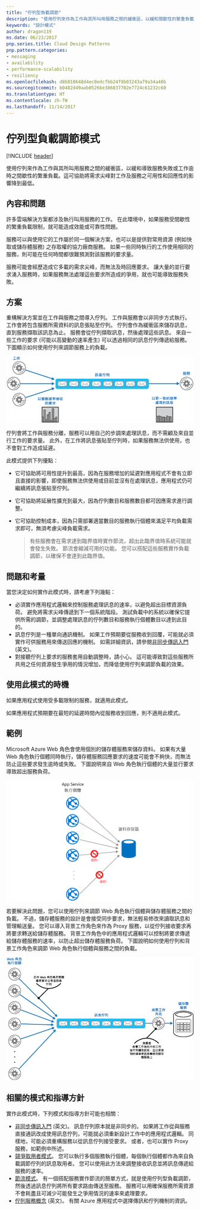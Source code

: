 ```yaml
---
title: "佇列型負載調節"
description: "使用佇列來作為工作與其所叫用服務之間的緩衝區，以緩和間歇性的繁重負載。"
keywords: "設計模式"
author: dragon119
ms.date: 06/23/2017
pnp.series.title: Cloud Design Patterns
pnp.pattern.categories:
- messaging
- availability
- performance-scalability
- resiliency
ms.openlocfilehash: d8b010648d4ec0edcfbb24f9b03243a79a34a40b
ms.sourcegitcommit: b0482d49aab0526be386837702e7724c61232c60
ms.translationtype: HT
ms.contentlocale: zh-TW
ms.lasthandoff: 11/14/2017
---
```

# <a name="queue-based-load-leveling-pattern"></a>佇列型負載調節模式

[!INCLUDE [header](../_includes/header.md)]

使用佇列來作為工作與其所叫用服務之間的緩衝區，以緩和導致服務失敗或工作逾時之間歇性的繁重負載。這可協助將需求尖峰對工作及服務之可用性和回應性的影響降到最低。

## <a name="context-and-problem"></a>內容和問題

許多雲端解決方案都涉及執行叫用服務的工作。 在此環境中，如果服務受間歇性的繁重負載限制，就可能造成效能或可靠性問題。

服務可以與使用它的工作屬於同一個解決方案，也可以是提供對常用資源 (例如快取或儲存體服務) 之存取權的協力廠商服務。 如果一些同時執行的工作使用相同的服務，則可能在任何時間都很難預測對該服務的要求量。

服務可能會經歷造成它多載的需求尖峰，而無法及時回應要求。 讓大量的並行要求湧入服務時，如果服務無法處理這些要求所造成的爭用，就也可能導致服務失敗。

## <a name="solution"></a>方案

重構解決方案並在工作與服務之間導入佇列。 工作與服務會以非同步方式執行。 工作會將包含服務所需資料的訊息張貼至佇列。 佇列會作為緩衝區來儲存訊息，直到服務擷取該訊息為止。 服務會從佇列擷取訊息，然後處理這些訊息。 來自一些工作的要求 (可能以高變動的速率產生) 可以透過相同的訊息佇列傳遞給服務。 下圖顯示如何使用佇列來調節服務上的負載。

![圖 1 - 使用佇列來調節服務上的負載](./_images/queue-based-load-leveling-pattern.png)

佇列會將工作與服務分離，服務可以用自己的步調來處理訊息，而不需顧及來自並行工作的要求量。 此外，在工作將訊息張貼至佇列時，如果服務無法供使用，也不會對工作造成延遲。

此模式提供下列優點：

- 它可協助將可用性提升到最高，因為在服務增加的延遲對應用程式不會有立即且直接的影響，即使服務無法供使用或目前並沒有在處理訊息，應用程式仍可繼續將訊息張貼至佇列。
- 它可協助將延展性擴充到最大，因為佇列數目和服務數目都可因應需求進行調整。
- 它可協助控制成本，因為只需部署適當數目的服務執行個體來滿足平均負載需求即可，無須考慮尖峰負載需求。

    >  有些服務會在需求達到臨界值時實作節流，超出此臨界值時系統可能就會發生失敗。 節流會縮減可用的功能。 您可以搭配這些服務實作負載調節，以確保不會達到此臨界值。

## <a name="issues-and-considerations"></a>問題和考量

當您決定如何實作此模式時，請考慮下列幾點：

- 必須實作應用程式邏輯來控制服務處理訊息的速率，以避免超出目標資源負荷。 避免將需求尖峰傳遞到下一個系統階段。 測試負載中的系統以確保它提供所需的調節，並調整處理訊息的佇列數目和服務執行個體數目以達到此目的。
- 訊息佇列是一種單向通訊機制。 如果工作預期要從服務收到回覆，可能就必須實作可供服務用來傳送回應的機制。 如需詳細資訊，請參閱[非同步傳訊入門](https://msdn.microsoft.com/library/dn589781.aspx) \(英文\)。
- 對接聽佇列上要求的服務套用自動調整時，請小心。 這可能導致對這些服務所共用之任何資源發生爭用的情況增加，而降低使用佇列來調節負載的效果。

## <a name="when-to-use-this-pattern"></a>使用此模式的時機

如果應用程式使用受多載限制的服務，就適用此模式。

如果應用程式預期要在最短的延遲時間內從服務收到回應，則不適用此模式。

## <a name="example"></a>範例

Microsoft Azure Web 角色會使用個別的儲存體服務來儲存資料。 如果有大量 Web 角色執行個體同時執行，儲存體服務回應要求的速度可能會不夠快，而無法防止這些要求發生逾時或失敗。 下圖說明來自 Web 角色執行個體的大量並行要求導致超出服務負荷。

![圖 2 - 來自 Web 角色執行個體的大量並行要求導致超出服務負荷](./_images/queue-based-load-leveling-overwhelmed.png)


若要解決此問題，您可以使用佇列來調節 Web 角色執行個體與儲存體服務之間的負載。 不過，儲存體服務的設計是會接受同步要求，無法輕易修改來讀取訊息和管理輸送量。 您可以導入背景工作角色來作為 Proxy 服務，以從佇列接收要求再將要求轉送給儲存體服務。 背景工作角色中的應用程式邏輯可以控制將要求傳遞給儲存體服務的速率，以防止超出儲存體服務負荷。 下圖說明如何使用佇列和背景工作角色來調節 Web 角色執行個體與服務之間的負載。

![圖 3 - 使用佇列和背景工作角色來調節 Web 角色執行個體與服務之間的負載](./_images/queue-based-load-leveling-worker-role.png)

## <a name="related-patterns-and-guidance"></a>相關的模式和指導方針

實作此模式時，下列模式和指導方針可能也相關：

- [非同步傳訊入門](https://msdn.microsoft.com/library/dn589781.aspx) \(英文\)。 訊息佇列原本就是非同步的。 如果將工作從與服務直接通訊改成使用訊息佇列，可能就必須重新設計工作中的應用程式邏輯。 同樣地，可能必須重構服務以從訊息佇列接受要求。 或者，也可以實作 Proxy 服務，如範例中所述。
- [競爭取用者模式](competing-consumers.md)。 您可以執行多個服務執行個體，每個執行個體都作為來自負載調節佇列的訊息取用者。 您可以使用此方法來調整接收訊息並將訊息傳遞給服務的速率。
- [節流模式](throttling.md)。 有一個搭配服務實作節流的簡單方式，就是使用佇列型負載調節，然後透過訊息佇列將所有要求路由傳送至服務。 服務可以用確保服務所需資源不會耗盡且可減少可能發生之爭用情況的速率來處理要求。
- [佇列服務概念](https://msdn.microsoft.com/library/azure/dd179353.aspx) \(英文\)。 有關 Azure 應用程式中選擇傳訊和佇列機制的資訊。

